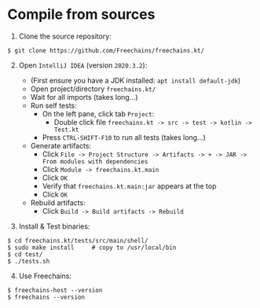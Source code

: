 # Compile from sources

1. Clone the source repository:

```
$ git clone https://github.com/Freechains/freechains.kt/
```

2. Open `IntelliJ IDEA` (version `2020.3.2`):
    - (First ensure you have a JDK installed: `apt install default-jdk`)
    - Open project/directory `freechains.kt/`
    - Wait for all imports (takes long...)
    - Run self tests:
        - On the left pane, click tab `Project`:
            - Double click file `freechains.kt -> src -> test -> kotlin -> Test.kt`
        - Press `CTRL-SHIFT-F10` to run all tests (takes long...)
    - Generate artifacts:
        - Click `File -> Project Structure -> Artifacts -> + -> JAR -> From modules with dependencies`
        - Click `Module -> freechains.kt.main`
        - Click `OK`
        - Verify that `freechains.kt.main:jar` appears at the top
        - Click `OK`
    - Rebuild artifacts:
        - Click `Build -> Build artifacts -> Rebuild`

3. Install & Test binaries:

```
$ cd freechains.kt/tests/src/main/shell/
$ sudo make install     # copy to /usr/local/bin
$ cd test/
$ ./tests.sh
```

4. Use Freechains:

```
$ freechains-host --version
$ freechains --version
```

